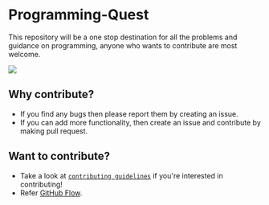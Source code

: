 
# Programming-Quest
 This repository will be a one stop destination for all the problems and guidance on programming, anyone who wants to contribute are most welcome.

<img src='https://hacktoberfest.com/_next/static/media/opengraph.da6e44c0.png'/>


## Why contribute?
- If you find any bugs then please report them by creating an issue. 
- If you can add more functionality, then create an issue and contribute by making pull request.
 
## Want to contribute?
- Take a look at [`contributing guidelines`](CONTRIBUTING.md) if you're interested in contributing!
- Refer [GitHub Flow](https://guides.github.com/introduction/flow).
